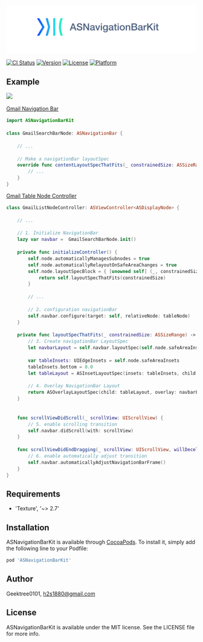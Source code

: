 <img src="https://github.com/GeekTree0101/ASNavigationBarKit/blob/master/Resources/logo.png" />

[![CI Status](https://img.shields.io/travis/Geektree0101/ASNavigationBarKit.svg?style=flat)](https://travis-ci.org/Geektree0101/ASNavigationBarKit)
[![Version](https://img.shields.io/cocoapods/v/ASNavigationBarKit.svg?style=flat)](https://cocoapods.org/pods/ASNavigationBarKit)
[![License](https://img.shields.io/cocoapods/l/ASNavigationBarKit.svg?style=flat)](https://cocoapods.org/pods/ASNavigationBarKit)
[![Platform](https://img.shields.io/cocoapods/p/ASNavigationBarKit.svg?style=flat)](https://cocoapods.org/pods/ASNavigationBarKit)

## Example


<img src="https://github.com/GeekTree0101/ASNavigationBarKit/blob/master/Resources/showcase.gif" />

[Gmail Navigation Bar](https://github.com/GeekTree0101/ASNavigationBarKit/blob/master/Example/ASNavigationBarKit/GmailSearchBarNode.swift)

```swift
import ASNavigationBarKit

class GmailSearchBarNode: ASNavigationBar {

    // ...
    
    // Make a navigationBar layoutSpec
    override func contentLayoutSpecThatFits(_ constrainedSize: ASSizeRange) -> ASLayoutSpec {
        // ...
    }
}
```

[Gmail Table Node Controller](https://github.com/GeekTree0101/ASNavigationBarKit/blob/master/Example/ASNavigationBarKit/GmailListNodeController.swift)

```swift
class GmailListNodeController: ASViewController<ASDisplayNode> {

    // ...
    
    // 1. Initialize NavigationBar
    lazy var navbar =  GmailSearchBarNode.init()

    private func initializeController() {
        self.node.automaticallyManagesSubnodes = true
        self.node.automaticallyRelayoutOnSafeAreaChanges = true
        self.node.layoutSpecBlock = { [unowned self] (_, constrainedSize) -> ASLayoutSpec in
            return self.layoutSpecThatFits(constrainedSize)
        }
        
        // ...
        
        // 2. configuration navigationBar
        self.navbar.configure(target: self, relativeNode: tableNode)
    }
    
    private func layoutSpecThatFits(_ constrainedSize: ASSizeRange) -> ASLayoutSpec {
        // 3. Create navigationBar LayoutSpec
        let navbarLayout = self.navbar.layoutSpec(self.node.safeAreaInsets)
        
        var tableInsets: UIEdgeInsets = self.node.safeAreaInsets
        tableInsets.bottom = 0.0
        let tableLayout = ASInsetLayoutSpec(insets: tableInsets, child: tableNode)
        
        // 4. Overlay NavigationBar Layout
        return ASOverlayLayoutSpec(child: tableLayout, overlay: navbarLayout)
    }
    
    
    func scrollViewDidScroll(_ scrollView: UIScrollView) {
        // 5. enable scrolling transition
        self.navbar.didScroll(with: scrollView) 
    }
    
    func scrollViewDidEndDragging(_ scrollView: UIScrollView, willDecelerate decelerate: Bool) {
        // 6. enable automatically adjust transition
        self.navbar.automaticallyAdjustNavigationBarFrame()
    }
}
```

## Requirements

- 'Texture', '~> 2.7'

## Installation

ASNavigationBarKit is available through [CocoaPods](https://cocoapods.org). To install
it, simply add the following line to your Podfile:

```ruby
pod 'ASNavigationBarKit'
```

## Author

Geektree0101, h2s1880@gmail.com

## License

ASNavigationBarKit is available under the MIT license. See the LICENSE file for more info.
